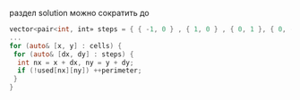 раздел solution можно сократить до
```objectivec
vector<pair<int, int» steps = { { -1, 0 } , { 1, 0 } , { 0, 1 }, { 0, - 1 }
...
for (auto& [x, y] : cells) {
 for (auto& [dx, dy] : steps) {
  int nx = x + dx, ny = y + dy;
  if (!used[nx][ny]) ++perimeter;
 }
}
```
